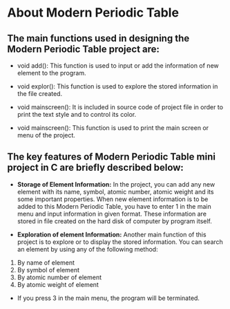 # About Modern Periodic Table

## The main functions used in designing the Modern Periodic Table project are:

- void add(): This function is used to input or add the information of new element to the program.

- void explor(): This function is used to explore the stored information in the file created.

- void mainscreen(): It is included in source code of project file in order to print the text style and to control its color.

- void mainscreen(): This function is used to print the main screen or menu of the project.

## The key features of Modern Periodic Table mini project in C are briefly described below:

- **Storage of Element Information:** In the project, you can add any new element with its name, symbol, atomic number, atomic weight and its some important properties. When new element information is to be added to this Modern Periodic Table, you have to enter 1 in the main menu and input information in given format. These information are stored in file created on the hard disk of computer by program itself.

- **Exploration of element Information:** Another main function of this project is to explore or to display the stored information. You can search an element by using any of the following method:

1. By name of element
2. By symbol of element
3. By atomic number of element
4. By atomic weight of element

- If you press 3 in the main menu, the program will be terminated.